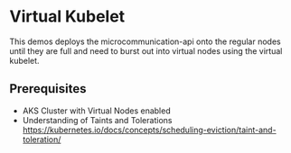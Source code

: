 # Virtual Kubelet

This demos deploys the microcommunication-api onto the regular nodes until they are full and need to burst out into virtual nodes using the virtual kubelet.

## Prerequisites

- AKS Cluster with Virtual Nodes enabled
- Understanding of Taints and Tolerations https://kubernetes.io/docs/concepts/scheduling-eviction/taint-and-toleration/


